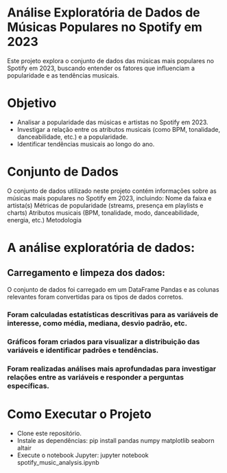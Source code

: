# Análise Exploratória de Dados de Músicas Populares no Spotify em 2023
 Este projeto explora o conjunto de dados das músicas mais populares no Spotify em 2023, buscando entender os fatores que influenciam a popularidade e as tendências musicais.

# Objetivo

- Analisar a popularidade das músicas e artistas no Spotify em 2023.
- Investigar a relação entre os atributos musicais (como BPM, tonalidade, danceabilidade, etc.) e a popularidade.
- Identificar tendências musicais ao longo do ano.

# Conjunto de Dados
 O conjunto de dados utilizado neste projeto contém informações sobre as músicas mais populares no Spotify em 2023, incluindo:
Nome da faixa e artista(s)
Métricas de popularidade (streams, presença em playlists e charts)
Atributos musicais (BPM, tonalidade, modo, danceabilidade, energia, etc.)
Metodologia

# A análise exploratória de dados:

## Carregamento e limpeza dos dados: 
 O conjunto de dados foi carregado em um DataFrame Pandas e as colunas relevantes foram convertidas para os tipos de dados corretos.

### Foram calculadas estatísticas descritivas para as variáveis de interesse, como média, mediana, desvio padrão, etc.

### Gráficos foram criados para visualizar a distribuição das variáveis e identificar padrões e tendências.

### Foram realizadas análises mais aprofundadas para investigar relações entre as variáveis e responder a perguntas específicas.

# Como Executar o Projeto
- Clone este repositório.
- Instale as dependências: pip install pandas numpy matplotlib seaborn altair
- Execute o notebook Jupyter: jupyter notebook spotify_music_analysis.ipynb
